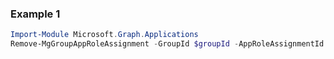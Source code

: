 ### Example 1
``` powershell
Import-Module Microsoft.Graph.Applications
Remove-MgGroupAppRoleAssignment -GroupId $groupId -AppRoleAssignmentId $appRoleAssignmentId
```
